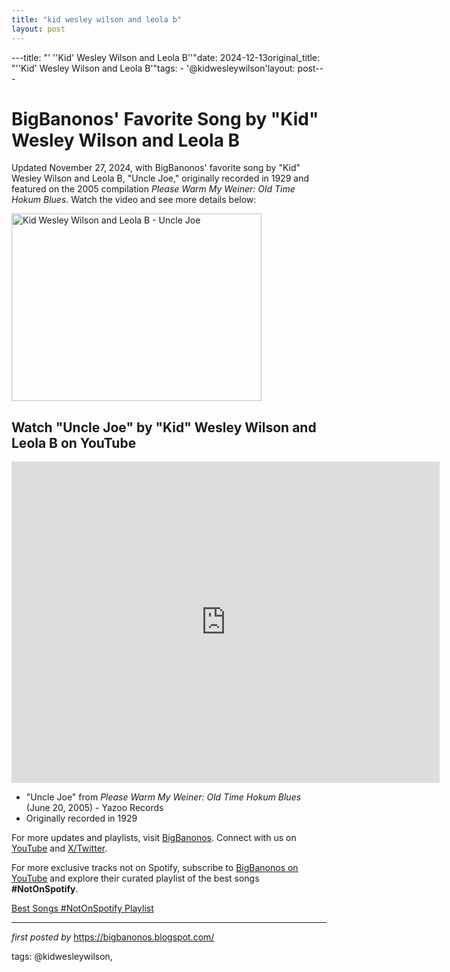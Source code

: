 ```yaml
---
title: "kid wesley wilson and leola b"
layout: post
---
```

---title: "' ''Kid' Wesley Wilson and Leola B''"date: 2024-12-13original_title: "''Kid' Wesley Wilson and Leola B'"tags:  - '@kidwesleywilson'layout: post---<!-- Post Title --><h1>BigBanonos' Favorite Song by "Kid" Wesley Wilson and Leola B</h1> <!-- Introductory Text --><p>Updated November 27, 2024, with BigBanonos' favorite song by "Kid" Wesley Wilson and Leola B, "Uncle Joe," originally recorded in 1929 and featured on the 2005 compilation *Please Warm My Weiner: Old Time Hokum Blues*. Watch the video and see more details below:</p> <!-- Featured Image --><div class="separator" > <a href="https://blogger.googleusercontent.com/img/b/R29vZ2xl/AVvXsEgSBsOAAVqmGslac_a0l7qeuzDd4y95_BsjQytNlnig_njpMrpBQfy0WRqzEVLxHk0uxsrWwMmRvP6GPQTtM7l0SRatni3HwdKPMxt7r-5RSUedSKH_Kzx2h5d_Ue3cF3RO0obBEQ/s1600-rw/COOT+GRND.jpg"> <img border="0" data-original-height="514" data-original-width="685" height="300" src="https://blogger.googleusercontent.com/img/b/R29vZ2xl/AVvXsEgSBsOAAVqmGslac_a0l7qeuzDd4y95_BsjQytNlnig_njpMrpBQfy0WRqzEVLxHk0uxsrWwMmRvP6GPQTtM7l0SRatni3HwdKPMxt7r-5RSUedSKH_Kzx2h5d_Ue3cF3RO0obBEQ/s1600-rw/COOT+GRND.jpg" width="400" alt="Kid Wesley Wilson and Leola B - Uncle Joe" /> </a></div> <!-- YouTube Video Embed --><h2>Watch "Uncle Joe" by "Kid" Wesley Wilson and Leola B on YouTube</h2><iframe width="685" height="514" src="https://www.youtube.com/embed/zJsqsrNCoxk" title="Coot Grant & Socks Wilson Uncle Joe (1929)" frameborder="0" allow="accelerometer; autoplay; clipboard-write; encrypted-media; gyroscope; picture-in-picture; web-share" referrerpolicy="strict-origin-when-cross-origin" allowfullscreen></iframe> <!-- Song Information --><ul> <li>"Uncle Joe" from *Please Warm My Weiner: Old Time Hokum Blues* (June 20, 2005) - Yazoo Records</li> <li>Originally recorded in 1929</li></ul> <!-- Footer Links --><p>For more updates and playlists, visit <a href="https://bigbanonos.blogspot.com/" target="_blank">BigBanonos</a>. Connect with us on <a href="https://www.youtube.com/@BigBanonos" target="_blank">YouTube</a> and <a href="https://x.com/bigbanonos" target="_blank">X/Twitter</a>.</p><!--Subscribe and Playlist Links--><div>    <p>For more exclusive tracks not on Spotify, subscribe to <a href="https://www.youtube.com/@BigBanonos" target="_blank">BigBanonos on YouTube</a> and explore their curated playlist of the best songs <strong>#NotOnSpotify</strong>.</p>    <p><a href="https://www.youtube.com/playlist?list=PLtuNtuTatqI0kFahUCbtbfenC_ET5O_tr" target="_blank">Best Songs #NotOnSpotify Playlist<br /></a></p></div><hr /><p><em>first posted by</em> <a href="https://bigbanonos.blogspot.com/" rel="noopener" target="_new">https://bigbanonos.blogspot.com/</a></p><p>tags: @kidwesleywilson,</p>